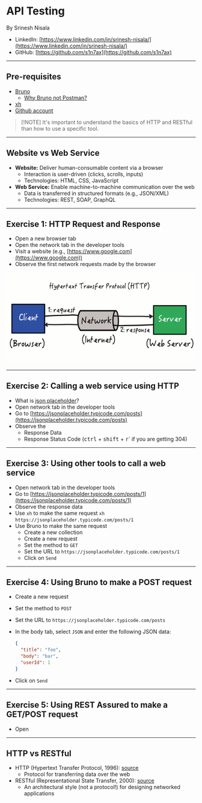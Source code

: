 # API Testing

By Srinesh Nisala

- LinkedIn: [https://www.linkedin.com/in/srinesh-nisala/](https://www.linkedin.com/in/srinesh-nisala/)
- GitHub: [https://github.com/s1n7ax](https://github.com/s1n7ax)

---

## Pre-requisites

- [Bruno](https://www.usebruno.com/downloads)
  - [Why Bruno not Postman?](https://www.usebruno.com/compare/bruno-vs-postman)
- [xh](https://github.com/ducaale/xh/releases)
- [Github account](https://github.com/)

> [!NOTE] It's important to understand the basics of HTTP and RESTful than how
> to use a specific tool.

---

## Website vs Web Service

- **Website:** Deliver human-consumable content via a browser
  - Interaction is user-driven (clicks, scrolls, inputs)
  - Technologies: HTML, CSS, JavaScript
- **Web Service:** Enable machine-to-machine communication over the web
  - Data is transferred in structured formats (e.g., JSON/XML)
  - Technologies: REST, SOAP, GraphQL

---

## Exercise 1: HTTP Request and Response

- Open a new browser tab
- Open the network tab in the developer tools
- Visit a website (e.g., [https://www.google.com](https://www.google.com))
- Observe the first network requests made by the browser

![Http Request Response](../../../../assets/http-request-response.png)

---

## Exercise 2: Calling a web service using HTTP

- What is [json placeholder](https://jsonplaceholder.typicode.com/)?
- Open network tab in the developer tools
- Go to [https://jsonplaceholder.typicode.com/posts](https://jsonplaceholder.typicode.com/posts)
- Observe the
  - Response Data
  - Response Status Code (<kbd>ctrl</kbd> + <kbd>shift</kbd> + <kbd>r</kbd>` if you are getting 304)

---

## Exercise 3: Using other tools to call a web service

- Open network tab in the developer tools
- Go to [https://jsonplaceholder.typicode.com/posts/1](https://jsonplaceholder.typicode.com/posts/1)
- Observe the response data
- Use `xh` to make the same request `xh https://jsonplaceholder.typicode.com/posts/1`
- Use Bruno to make the same request
  - Create a new collection
  - Create a new request
  - Set the method to `GET`
  - Set the URL to `https://jsonplaceholder.typicode.com/posts/1`
  - Click on `Send`

---

## Exercise 4: Using Bruno to make a POST request

- Create a new request
- Set the method to `POST`
- Set the URL to `https://jsonplaceholder.typicode.com/posts`
- In the body tab, select `JSON` and enter the following JSON data:

  ```json
  {
    "title": "foo",
    "body": "bar",
    "userId": 1
  }
  ```

- Click on `Send`

---

## Exercise 5: Using REST Assured to make a GET/POST request

- Open

---

## HTTP vs RESTful

- HTTP (Hypertext Transfer Protocol, 1996): [source](https://www.rfc-editor.org/rfc/rfc9110.html#name-introduction)
  - Protocol for transferring data over the web
- RESTful (Representational State Transfer, 2000): [source](https://www.ics.uci.edu/~fielding/pubs/dissertation/rest_arch_style.htm)
  - An architectural style (not a protocol!) for designing networked applications
